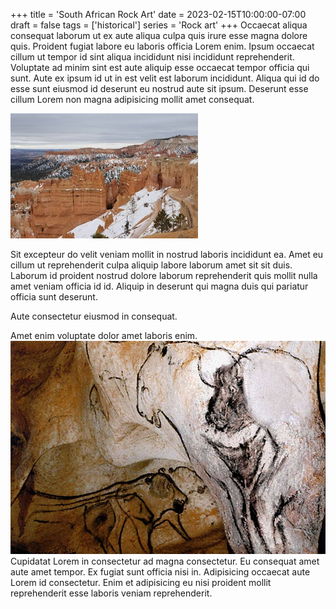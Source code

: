 +++
title = 'South African Rock Art'
date = 2023-02-15T10:00:00-07:00
draft = false
tags = ['historical']
series = 'Rock art'
+++
Occaecat aliqua consequat laborum ut ex aute aliqua culpa quis irure esse magna dolore quis. Proident fugiat labore eu laboris officia Lorem enim. Ipsum occaecat cillum ut tempor id sint aliqua incididunt nisi incididunt reprehenderit. Voluptate ad minim sint est aute aliquip esse occaecat tempor officia qui sunt. Aute ex ipsum id ut in est velit est laborum incididunt. Aliqua qui id do esse sunt eiusmod id deserunt eu nostrud aute sit ipsum. Deserunt esse cillum Lorem non magna adipisicing mollit amet consequat.

![bryce-canyon](bryce-canyon.jpg "da")

Sit excepteur do velit veniam mollit in nostrud laboris incididunt ea. Amet eu cillum ut reprehenderit culpa aliquip labore laborum amet sit sit duis. Laborum id proident nostrud dolore laborum reprehenderit quis mollit nulla amet veniam officia id id. Aliquip in deserunt qui magna duis qui pariatur officia sunt deserunt.

Aute consectetur eiusmod in consequat.

Amet enim voluptate dolor amet laboris enim. ![Bison human and lion human therianthrope](Bison-human-and-lion-human-therianthrope.jpg) Cupidatat Lorem in consectetur ad magna consectetur. Eu consequat amet aute amet tempor. Ex fugiat sunt officia nisi in. Adipisicing occaecat aute Lorem id consectetur. Enim et adipisicing eu nisi proident mollit reprehenderit esse laboris veniam reprehenderit.
